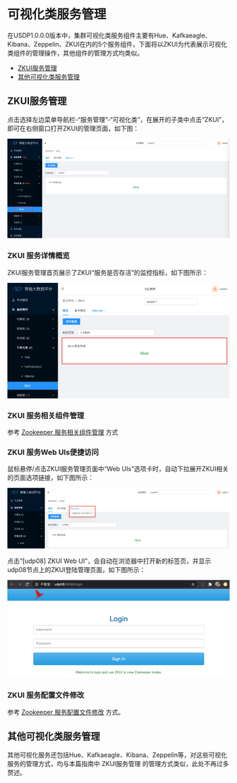 # 可视化类服务管理

在USDP1.0.0.0版本中，集群可视化类服务组件主要有Hue、Kafkaeagle、Kibana、Zeppelin、ZKUI在内的5个服务组件，下面将以ZKUI为代表展示可视化类组件的管理操作，其他组件的管理方式均类似。

- [ZKUI服务管理](/USDP/operate/service/visual_kind?id=ZKUI服务管理)
- [其他可视化类服务管理](/USDP/operate/service/visual_kind?id=其他可视化类服务管理)

## ZKUI服务管理

点击选择左边菜单导航栏-“服务管理”-“可视化类”，在展开的子类中点击“ZKUI”，即可在右侧窗口打开ZKUI的管理页面，如下图：

![storage_zkui](../../images/operate/service/visual_kind/service_zkui.png)

### ZKUI 服务详情概览

ZKUI服务管理首页展示了ZKUI“服务是否存活”的监控指标，如下图所示：

![storage_zkui_details](../../images/operate/service/visual_kind/service_zkui_details.png)

### ZKUI 服务相关组件管理

参考 [Zookeeper 服务相关组件管理](/USDP/operate/service/storage_kind?id=Zookeeper服务相关组件管理) 方式

### ZKUI 服务Web UIs便捷访问

鼠标悬停/点击ZKUI服务管理页面中“Web UIs”选项卡时，自动下拉展开ZKUI相关的页面选项链接，如下图所示：

![storage_zkui_ui](../../images/operate/service/visual_kind/service_zkui_ui.png)

点击“[udp08] ZKUI Web UI”，会自动在浏览器中打开新的标签页，并显示udp08节点上的ZKUI登陆管理页面，如下图所示：

![storage_zkui_ui_details](../../images/operate/service/visual_kind/service_zkui_ui_details.png)

### ZKUI 服务配置文件修改

参考 [Zookeeper 服务配置文件修改](/USDP/operate/service/storage_kind?id=Zookeeper服务配置文件修改) 方式。

## 其他可视化类服务管理

其他可视化服务还包括Hue、Kafkaeagle、Kibana、Zeppelin等，对这些可视化服务的管理方式，均与本篇指南中 ZKUI服务管理 的管理方式类似，此处不再过多赘述。